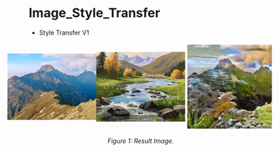 # Image_Style_Transfer
* Style Transfer V1
<div style="display: flex; justify-content: center; align-items: center;">
    <img src="StyleTrans_v1/imgs/Mt.Jade.jpg" alt="Image 1" width="200">
    <img src="StyleTrans_v1/imgs/acrylic-autumn-river-landscape.jpg" alt="Image 2" width="200">
    <img src="StyleTrans_v1/imgs/result.png" alt="Image 3" width="200">
</div>

<p align="center"><i>Figure 1: Result Image.</i></p>
